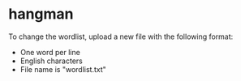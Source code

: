 # hangman

To change the wordlist, upload a new file with the following format:
- One word per line
- English characters
- File name is "wordlist.txt"
